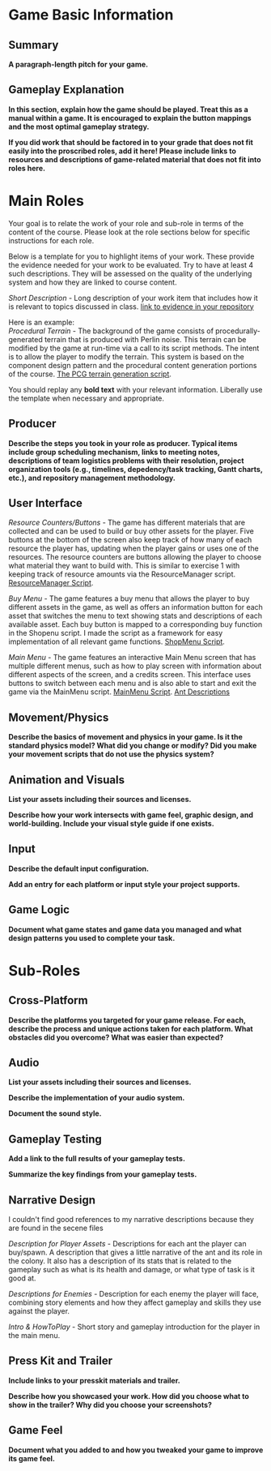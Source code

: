 # Game Basic Information #

## Summary ##

**A paragraph-length pitch for your game.**

## Gameplay Explanation ##

**In this section, explain how the game should be played. Treat this as a manual within a game. It is encouraged to explain the button mappings and the most optimal gameplay strategy.**


**If you did work that should be factored in to your grade that does not fit easily into the proscribed roles, add it here! Please include links to resources and descriptions of game-related material that does not fit into roles here.**

# Main Roles #

Your goal is to relate the work of your role and sub-role in terms of the content of the course. Please look at the role sections below for specific instructions for each role.

Below is a template for you to highlight items of your work. These provide the evidence needed for your work to be evaluated. Try to have at least 4 such descriptions. They will be assessed on the quality of the underlying system and how they are linked to course content. 

*Short Description* - Long description of your work item that includes how it is relevant to topics discussed in class. [link to evidence in your repository](https://github.com/dr-jam/ECS189L/edit/project-description/ProjectDocumentTemplate.md)

Here is an example:  
*Procedural Terrain* - The background of the game consists of procedurally-generated terrain that is produced with Perlin noise. This terrain can be modified by the game at run-time via a call to its script methods. The intent is to allow the player to modify the terrain. This system is based on the component design pattern and the procedural content generation portions of the course. [The PCG terrain generation script](https://github.com/dr-jam/CameraControlExercise/blob/513b927e87fc686fe627bf7d4ff6ff841cf34e9f/Obscura/Assets/Scripts/TerrainGenerator.cs#L6).

You should replay any **bold text** with your relevant information. Liberally use the template when necessary and appropriate.

## Producer

**Describe the steps you took in your role as producer. Typical items include group scheduling mechanism, links to meeting notes, descriptions of team logistics problems with their resolution, project organization tools (e.g., timelines, depedency/task tracking, Gantt charts, etc.), and repository management methodology.**

## User Interface

*Resource Counters/Buttons* - The game has different materials that are collected and can be used to build or buy other assets for the player. Five buttons at the bottom of the screen also keep track of how many of each resource the player has, updating when the player gains or uses one of the resources. The resource counters are buttons allowing the player to choose what material they want to build with. This is similar to exercise 1 with keeping track of resource amounts via the ResourceManager script. [ResourceManager Script](https://github.com/nicholasmueller76/Anthell/blob/0f09204b09511f045fd55f54c5f90419fcba61a1/Assets/Scripts/ResourceManager.cs#LL6C18-L6C18).

*Buy Menu* - The game features a buy menu that allows the player to buy different assets in the game, as well as offers an information button for each asset that switches the menu to text showing stats and descriptions of each available asset. Each buy button is mapped to a corresponding buy function in the Shopenu script. I made the script as a framework for easy implementation of all relevant game functions. [ShopMenu Script](https://github.com/nicholasmueller76/Anthell/blob/0f09204b09511f045fd55f54c5f90419fcba61a1/Assets/Scripts/ShopMenu.cs#L5).

*Main Menu* - The game features an interactive Main Menu screen that has multiple different menus, such as how to play screen with information about different aspects of the screen, and a credits screen. This interface uses buttons to switch between each menu and is also able to start and exit the game via the MainMenu script. [MainMenu Script](https://github.com/nicholasmueller76/Anthell/blob/0f09204b09511f045fd55f54c5f90419fcba61a1/Assets/Scripts/MenuManager.cs#LL6C24-L6C24). [Ant Descriptions](https://github.com/nicholasmueller76/Anthell/blob/0f09204b09511f045fd55f54c5f90419fcba61a1/Assets/Scenes/MainMenu.unity#LL4518C12-L4518C12)


## Movement/Physics

**Describe the basics of movement and physics in your game. Is it the standard physics model? What did you change or modify? Did you make your movement scripts that do not use the physics system?**

## Animation and Visuals

**List your assets including their sources and licenses.**

**Describe how your work intersects with game feel, graphic design, and world-building. Include your visual style guide if one exists.**

## Input

**Describe the default input configuration.**

**Add an entry for each platform or input style your project supports.**

## Game Logic

**Document what game states and game data you managed and what design patterns you used to complete your task.**

# Sub-Roles

## Cross-Platform

**Describe the platforms you targeted for your game release. For each, describe the process and unique actions taken for each platform. What obstacles did you overcome? What was easier than expected?**

## Audio

**List your assets including their sources and licenses.**

**Describe the implementation of your audio system.**

**Document the sound style.** 

## Gameplay Testing

**Add a link to the full results of your gameplay tests.**

**Summarize the key findings from your gameplay tests.**

## Narrative Design

I couldn't find good references to my narrative descriptions because they are found in the secene files

*Description for Player Assets* - Descriptions for each ant the player can buy/spawn. A description that gives a little narrative of the ant and its role in the colony. It also has a description of its stats that is related to the gameplay such as what is its health and damage, or what type of task is it good at. 

*Descriptions for Enemies* - Description for each enemy the player will face, combining story elements and how they affect gameplay and skills they use against the player.

*Intro & HowToPlay* - Short story and gameplay introduction for the player in the main menu. 


## Press Kit and Trailer

**Include links to your presskit materials and trailer.**

**Describe how you showcased your work. How did you choose what to show in the trailer? Why did you choose your screenshots?**



## Game Feel

**Document what you added to and how you tweaked your game to improve its game feel.**
